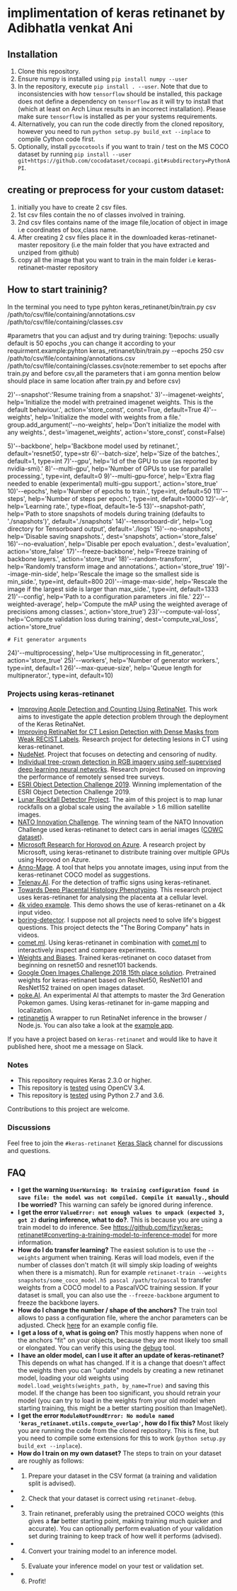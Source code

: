 # implimentation of keras retinanet by Adibhatla venkat Ani

## Installation

1) Clone this repository.
2) Ensure numpy is installed using `pip install numpy --user`
3) In the repository, execute `pip install . --user`.
   Note that due to inconsistencies with how `tensorflow` should be installed,
   this package does not define a dependency on `tensorflow` as it will try to install that (which at least on Arch Linux results in an incorrect installation).
   Please make sure `tensorflow` is installed as per your systems requirements.
4) Alternatively, you can run the code directly from the cloned  repository, however you need to run `python setup.py build_ext --inplace` to compile Cython code first.
5) Optionally, install `pycocotools` if you want to train / test on the MS COCO dataset by running `pip install --user git+https://github.com/cocodataset/cocoapi.git#subdirectory=PythonAPI`.

## creating or preprocess for your custom dataset:

1) initially you  have to create 2 csv files.
2) 1st csv files contain the no of classes involved in training.
3) 2nd csv files contains name of the image file,location of object in image i.e coordinates of box,class name.
4) After creating 2 csv files place it in the downloaded keras-retinanet-master repository (i.e the main folder that you have extracted and unziped from github)
5) copy all the image that you want to train in the main folder i.e keras-retinanet-master repository

## How to start traininig?

In the terminal you need to type  pyhton keras_retinanet/bin/train.py csv /path/to/csv/file/containing/annotations.csv /path/to/csv/file/containing/classes.csv

#parametrs that you can adjust and try during training:
1)epochs: usually default is 50 epochs ,you can change it according to your requirment.example:pyhton keras_retinanet/bin/train.py --epochs 250 csv /path/to/csv/file/containing/annotations.csv /path/to/csv/file/containing/classes.csv(note:remember to set epochs after train.py and before csv,all the parameters that i am gonna mention below should place in same location after train.py and before csv)

2)'--snapshot':'Resume training from a snapshot.'
3)'--imagenet-weights',  help='Initialize the model with pretrained imagenet weights. This is the default behaviour.', action='store_const', const=True, default=True
4)'--weights',           help='Initialize the model with weights from a file.'
    group.add_argument('--no-weights',        help='Don\'t initialize the model with any weights.', dest='imagenet_weights',     action='store_const', const=False)

 5)'--backbone',         help='Backbone model used by retinanet.', default='resnet50', type=str
 6)'--batch-size',       help='Size of the batches.', default=1, type=int
 7)'--gpu',              help='Id of the GPU to use (as reported by nvidia-smi).'
 8)'--multi-gpu',        help='Number of GPUs to use for parallel processing.', type=int, default=0
 9)'--multi-gpu-force',  help='Extra flag needed to enable (experimental) multi-gpu support.', action='store_true'
 10)'--epochs',          help='Number of epochs to train.', type=int, default=50
 11)'--steps',           help='Number of steps per epoch.', type=int, default=10000
 12)'--lr',              help='Learning rate.', type=float, default=1e-5
 13)'--snapshot-path',   help='Path to store snapshots of models during training (defaults to \'./snapshots\')', default='./snapshots'
 14)'--tensorboard-dir', help='Log directory for Tensorboard output', default='./logs'
 15)'--no-snapshots',    help='Disable saving snapshots.', dest='snapshots', action='store_false'
 16)'--no-evaluation',    help='Disable per epoch evaluation.', dest='evaluation', action='store_false'
 17)'--freeze-backbone',  help='Freeze training of backbone layers.', action='store_true'
 18)'--random-transform', help='Randomly transform image and annotations.', action='store_true'
 19)'--image-min-side',   help='Rescale the image so the smallest side is min_side.', type=int, default=800
 20)'--image-max-side',   help='Rescale the image if the largest side is larger than max_side.', type=int, default=1333
 21)'--config',           help='Path to a configuration parameters .ini file.'
 22)'--weighted-average', help='Compute the mAP using the weighted average of precisions among classes.', action='store_true')
 23)'--compute-val-loss', help='Compute validation loss during training', dest='compute_val_loss', action='store_true'

    # Fit generator arguments
 24)'--multiprocessing',  help='Use multiprocessing in fit_generator.', action='store_true'
 25)'--workers',          help='Number of generator workers.', type=int, default=1
 26)'--max-queue-size',   help='Queue length for multipnerator.', type=int, default=10)



### Projects using keras-retinanet
* [Improving Apple Detection and Counting Using RetinaNet](https://github.com/nikostsagk/Apple-detection). This work aims to investigate the apple detection problem through the deployment of the Keras RetinaNet.
* [Improving RetinaNet for CT Lesion Detection with Dense Masks from Weak RECIST Labels](https://arxiv.org/abs/1906.02283). Research project for detecting lesions in CT using keras-retinanet.
* [NudeNet](https://github.com/bedapudi6788/NudeNet). Project that focuses on detecting and censoring of nudity.
* [Individual tree-crown detection in RGB imagery using self-supervised deep learning neural networks](https://www.biorxiv.org/content/10.1101/532952v1). Research project focused on improving the performance of remotely sensed tree surveys.
* [ESRI Object Detection Challenge 2019](https://github.com/kunwar31/ESRI_Object_Detection). Winning implementation of the ESRI Object Detection Challenge 2019.
* [Lunar Rockfall Detector Project](https://ieeexplore.ieee.org/document/8587120). The aim of this project is to map lunar rockfalls on a global scale using the available > 1.6 million satellite images.
* [NATO Innovation Challenge](https://medium.com/data-from-the-trenches/object-detection-with-deep-learning-on-aerial-imagery-2465078db8a9). The winning team of the NATO Innovation Challenge used keras-retinanet to detect cars in aerial images ([COWC dataset](https://gdo152.llnl.gov/cowc/)).
* [Microsoft Research for Horovod on Azure](https://blogs.technet.microsoft.com/machinelearning/2018/06/20/how-to-do-distributed-deep-learning-for-object-detection-using-horovod-on-azure/). A research project by Microsoft, using keras-retinanet to distribute training over multiple GPUs using Horovod on Azure.
* [Anno-Mage](https://virajmavani.github.io/saiat/). A tool that helps you annotate images, using input from the keras-retinanet COCO model as suggestions.
* [Telenav.AI](https://github.com/Telenav/Telenav.AI/tree/master/retinanet). For the detection of traffic signs using keras-retinanet.
* [Towards Deep Placental Histology Phenotyping](https://github.com/Nellaker-group/TowardsDeepPhenotyping). This research project uses keras-retinanet for analysing the placenta at a cellular level.
* [4k video example](https://www.youtube.com/watch?v=KYueHEMGRos). This demo shows the use of keras-retinanet on a 4k input video.
* [boring-detector](https://github.com/lexfridman/boring-detector). I suppose not all projects need to solve life's biggest questions. This project detects the "The Boring Company" hats in videos.
* [comet.ml](https://towardsdatascience.com/how-i-monitor-and-track-my-machine-learning-experiments-from-anywhere-described-in-13-tweets-ec3d0870af99). Using keras-retinanet in combination with [comet.ml](https://comet.ml) to interactively inspect and compare experiments.
* [Weights and Biases](https://app.wandb.ai/syllogismos/keras-retinanet/reports?view=carey%2FObject%20Detection%20with%20RetinaNet). Trained keras-retinanet on coco dataset from beginning on resnet50 and resnet101 backends.
* [Google Open Images Challenge 2018 15th place solution](https://github.com/ZFTurbo/Keras-RetinaNet-for-Open-Images-Challenge-2018). Pretrained weights for keras-retinanet based on ResNet50, ResNet101 and ResNet152 trained on open images dataset. 
* [poke.AI](https://github.com/Raghav-B/poke.AI). An experimental AI that attempts to master the 3rd Generation Pokemon games. Using keras-retinanet for in-game mapping and localization.
* [retinanetjs](https://github.com/faustomorales/retinanetjs) A wrapper to run RetinaNet inference in the browser / Node.js. You can also take a look at the [example app](https://faustomorales.github.io/retinanetjs-example-app/).

If you have a project based on `keras-retinanet` and would like to have it published here, shoot me a message on Slack.

### Notes
* This repository requires Keras 2.3.0 or higher.
* This repository is [tested](https://github.com/fizyr/keras-retinanet/blob/master/.travis.yml) using OpenCV 3.4.
* This repository is [tested](https://github.com/fizyr/keras-retinanet/blob/master/.travis.yml) using Python 2.7 and 3.6.

Contributions to this project are welcome.

### Discussions
Feel free to join the `#keras-retinanet` [Keras Slack](https://keras-slack-autojoin.herokuapp.com/) channel for discussions and questions.

## FAQ
* **I get the warning `UserWarning: No training configuration found in save file: the model was not compiled. Compile it manually.`, should I be worried?** This warning can safely be ignored during inference.
* **I get the error `ValueError: not enough values to unpack (expected 3, got 2)` during inference, what to do?**. This is because you are using a train model to do inference. See https://github.com/fizyr/keras-retinanet#converting-a-training-model-to-inference-model for more information.
* **How do I do transfer learning?** The easiest solution is to use the `--weights` argument when training. Keras will load models, even if the number of classes don't match (it will simply skip loading of weights when there is a mismatch). Run for example `retinanet-train --weights snapshots/some_coco_model.h5 pascal /path/to/pascal` to transfer weights from a COCO model to a PascalVOC training session. If your dataset is small, you can also use the `--freeze-backbone` argument to freeze the backbone layers.
* **How do I change the number / shape of the anchors?** The train tool allows to pass a configuration file, where the anchor parameters can be adjusted. Check [here](https://github.com/fizyr/keras-retinanet-test-data/blob/master/config/config.ini) for an example config file.
* **I get a loss of `0`, what is going on?** This mostly happens when none of the anchors "fit" on your objects, because they are most likely too small or elongated. You can verify this using the [debug](https://github.com/fizyr/keras-retinanet#debugging) tool.
* **I have an older model, can I use it after an update of keras-retinanet?** This depends on what has changed. If it is a change that doesn't affect the weights then you can "update" models by creating a new retinanet model, loading your old weights using `model.load_weights(weights_path, by_name=True)` and saving this model. If the change has been too significant, you should retrain your model (you can try to load in the weights from your old model when starting training, this might be a better starting position than ImageNet).
* **I get the error `ModuleNotFoundError: No module named 'keras_retinanet.utils.compute_overlap'`, how do I fix this?** Most likely you are running the code from the cloned repository. This is fine, but you need to compile some extensions for this to work (`python setup.py build_ext --inplace`).
* **How do I train on my own dataset?** The steps to train on your dataset are roughly as follows:
* 1. Prepare your dataset in the CSV format (a training and validation split is advised).
* 2. Check that your dataset is correct using `retinanet-debug`.
* 3. Train retinanet, preferably using the pretrained COCO weights (this gives a **far** better starting point, making training much quicker and accurate). You can optionally perform evaluation of your validation set during training to keep track of how well it performs (advised).
* 4. Convert your training model to an inference model.
* 5. Evaluate your inference model on your test or validation set.
* 6. Profit!
